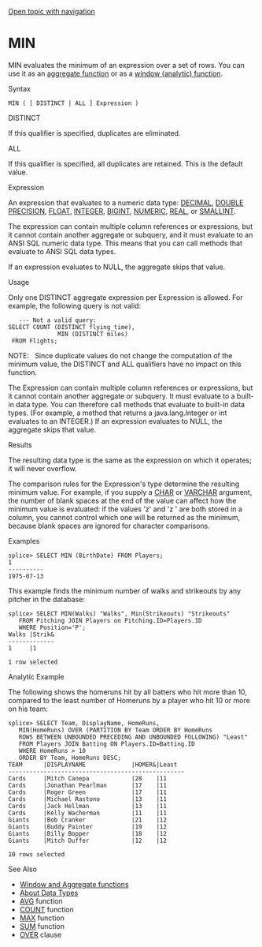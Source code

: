 [Open topic with navigation](../../../index.html#Shared/SQLReference/BuiltInFcns/Min.html)

<a href="" id="BuiltInFcns.Min"></a>[]()MIN
===========================================

<span class="CodeFont">MIN</span> evaluates the minimum of an expression over a set of rows. You can use it as an [aggregate function](Intro.WindowAggregrateFcns.html) or as a [window (analytic) function](Intro.WindowAggregrateFcns.html).

Syntax

``` FcnSyntax
MIN ( [ DISTINCT | ALL ] Expression )
```

DISTINCT

If this qualifier is specified, duplicates are eliminated.

<span class="ItalicFont">ALL</span>

If this qualifier is specified, all duplicates are retained. This is the default value.

Expression

An expression that evaluates to a numeric data type: [<span class="CodeFont">DECIMAL</span>](../DataTypes/Decimal.html), [<span class="CodeFont">DOUBLE PRECISION</span>](../DataTypes/DoublePrecision.html), [<span class="CodeFont">FLOAT</span>](../DataTypes/Float.html), [<span class="CodeFont">INTEGER</span>](../DataTypes/Integer.html), [<span class="CodeFont">BIGINT</span>](../DataTypes/BigInt.html), [<span class="CodeFont">NUMERIC</span>](../DataTypes/Numeric.html), [<span class="CodeFont">REAL</span>](../DataTypes/Real.html), or [<span class="CodeFont">SMALLINT</span>](../DataTypes/SmallInt.html).

The expression can contain multiple column references or expressions, but it cannot contain another aggregate or subquery, and it must evaluate to an ANSI SQL numeric data type. This means that you can call methods that evaluate to ANSI SQL data types.

If an expression evaluates to <span class="CodeFont">NULL</span>, the aggregate skips that value.

Usage

Only one <span class="CodeFont">DISTINCT</span> aggregate expression per <span class="ItalicFont">Expression</span> is allowed. For example, the following query is not valid:

``` Example
   --- Not a valid query:
SELECT COUNT (DISTINCT flying_time),
              MIN (DISTINCT miles)
 FROM Flights;
```

<span class="autonumber"><span class="noteAutoNum">NOTE:  </span></span> Since duplicate values do not change the computation of the minimum value, the <span class="CodeFont">DISTINCT</span> and <span class="CodeFont">ALL</span> qualifiers have no impact on this function.

The <span class="ItalicFont">Expression</span> can contain multiple column references or expressions, but it cannot contain another aggregate or subquery. It must evaluate to a built-in data type. You can therefore call methods that evaluate to built-in data types. (For example, a method that returns a <span class="ItalicFont">java.lang.Integer</span> or <span class="ItalicFont">int</span> evaluates to an <span class="CodeFont">INTEGER</span>.) If an expression evaluates to <span class="CodeFont">NULL</span>, the aggregate skips that value.

Results

The resulting data type is the same as the expression on which it operates; it will never overflow.

The comparison rules for the <span class="ItalicFont">Expression's</span> type determine the resulting minimum value. For example, if you supply a [<span class="CodeFont">CHAR</span>](../DataTypes/Char.html) or [<span class="CodeFont">VARCHAR</span>](../DataTypes/Varchar.html) argument, the number of blank spaces at the end of the value can affect how the minimum value is evaluated: if the values <span class="CodeFont">'z'</span> and <span class="CodeFont">'z '</span> are both stored in a column, you cannot control which one will be returned as the minimum, because blank spaces are ignored for character comparisons.

Examples

``` Example
splice> SELECT MIN (BirthDate) FROM Players;
1
----------
1975-07-13
```

This example finds the minimum number of walks and strikeouts by any pitcher in the database:

``` Example
splice> SELECT MIN(Walks) "Walks", Min(Strikeouts) "Strikeouts" 
   FROM Pitching JOIN Players on Pitching.ID=Players.ID 
   WHERE Position='P';
Walks |Strik&
-------------
1     |1     

1 row selected
```

Analytic Example

The following shows the homeruns hit by all batters who hit more than 10, compared to the least number of Homeruns by a player who hit 10 or more on his team:

``` Example
splice> SELECT Team, DisplayName, HomeRuns, 
   MIN(HomeRuns) OVER (PARTITION BY Team ORDER BY HomeRuns 
   ROWS BETWEEN UNBOUNDED PRECEDING AND UNBOUNDED FOLLOWING) "Least" 
   FROM Players JOIN Batting ON Players.ID=Batting.ID
   WHERE HomeRuns > 10
   ORDER BY Team, HomeRuns DESC;
TEAM      |DISPLAYNAME             |HOMER&|Least 
--------------------------------------------------
Cards     |Mitch Canepa            |28    |11    
Cards     |Jonathan Pearlman       |17    |11    
Cards     |Roger Green             |17    |11    
Cards     |Michael Rastono         |13    |11    
Cards     |Jack Hellman            |13    |11    
Cards     |Kelly Wacherman         |11    |11    
Giants    |Bob Cranker             |21    |12    
Giants    |Buddy Painter           |19    |12    
Giants    |Billy Bopper            |18    |12    
Giants    |Mitch Duffer            |12    |12    

10 rows selected
```

See Also

-   [Window and Aggregate functions](Intro.WindowAggregrateFcns.html)
-   [About Data Types](../DataTypes/Intro.NumericTypes.html)
-   [<span class="CodeFont">AVG</span>](Avg.html) function
-   [<span class="CodeFont">COUNT</span>](Count.html) function
-   [<span class="CodeFont">MAX</span>](Max.html) function
-   [<span class="CodeFont">SUM</span>](Sum.html) function
-   [<span class="CodeFont">OVER</span>](../Clauses/Over.html) clause

 


